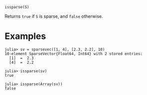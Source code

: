 ```
issparse(S)
```

Returns `true` if `S` is sparse, and `false` otherwise.

# Examples

```jldoctest
julia> sv = sparsevec([1, 4], [2.3, 2.2], 10)
10-element SparseVector{Float64, Int64} with 2 stored entries:
  [1]  =  2.3
  [4]  =  2.2

julia> issparse(sv)
true

julia> issparse(Array(sv))
false
```
